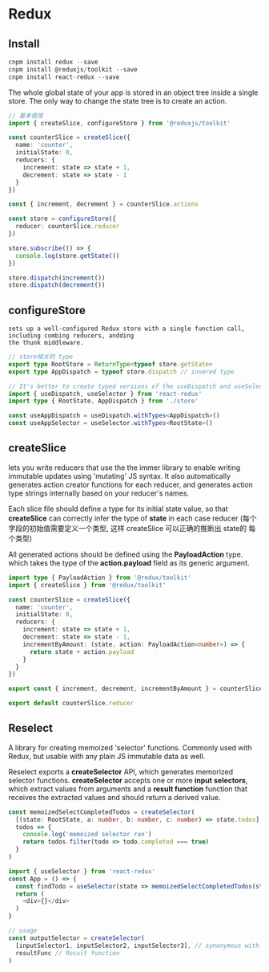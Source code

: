 # Redux

## Install

```js
cnpm install redux --save
cnpm install @reduxjs/toolkit --save
cnpm install react-redux --save

```
  The whole global state of your app is stored in an object tree inside a single store. The only way to change
  the state tree is to create an action.

```ts
// 基本使用
import { createSlice, configureStore } from '@reduxjs/toolkit'

const counterSlice = createSlice({
  name: 'counter',
  initialState: 0,
  reducers: {
    increment: state => state + 1,
    decrement: state => state - 1
  }
})

const { increment, decrement } = counterSlice.actions

const store = configureStore({
  reducer: counterSlice.reducer
})

store.subscribe(() => {
  console.log(store.getState())
})

store.dispatch(increment())
store.dispatch(decrement())
```

## configureStore

    sets up a well-configured Redux store with a single function call, including combing reducers, andding 
    the thunk middleware.

```ts
// store相关的 type
export type RootStore = ReturnType<typeof store.getState>
export type AppDispatch = typeof store.dispatch // innered type

// It's better to create typed versions of the useDispatch and useSelector hooks for usage in your application
import { useDispatch, useSelector } from 'react-redux'
import type { RootState, AppDispatch } from './store'

const useAppDispatch = useDispatch.withTypes<AppDispatch>()
const useAppSelector = useSelector.withTypes<RootState>()
```
## createSlice

  lets you write reducers that use the the immer library to enable writing immutable updates using 'mutating' JS syntax. It also automatically generates action creator functions for each reducer, and generates action
  type strings internally based on your reducer's names.

  Each slice file should define a type for its initial state value, so that **createSlice** can correctly infer the type of **state** in each case reducer
  (每个字段的初始值需要定义一个类型, 这样 createSlice 可以正确的推断出 state的 每个类型)

  All generated actions should be defined using the **PayloadAction<T>** type. which takes the type of the
  **action.payload** field as its generic argument.

```ts
import type { PayloadAction } from '@redux/toolkit'
import { createSlice } from '@redux/toolkit'

const counterSlice = createSlice({
  name: 'counter',
  initialState: 0,
  reducers: {
    increment: state => state + 1,
    decrement: state => state - 1,
    incrementByAmount: (state, action: PayloadAction<number>) => {
      return state + action.payload
    }
  }
})

export const { increment, decrement, incrementByAmount } = counterSlice.actions

export default counterSlice.reducer
```

## Reselect

  A library for creating memoized 'selector' functions. Commonly used with Redux, but usable with any plain JS
  immutable data as well.

  Reselect exports a **createSelector** API, which generates memorized selector functions. **createSelector** accepts
  one or more **input selectors**, which extract values from arguments and a **result function** function that receives the extracted values and should return a derived value.
```ts
const memoizedSelectCompletedTodos = createSelector(
  [(state: RootState, a: number, b: number, c: number) => state.todos],
  todos => {
    console.log('memoized selector ran')
    return todos.filter(todo => todo.completed === true)
  }
)

import { useSelector } from 'react-redux'
const App = () => {
  const findTodo = useSelector(state => memoizedSelectCompletedTodos(state, 1, 2, 3))
  return (
    <div>{}</div>
  )
}

// usage
const outputSelector = createSelector(
  [inputSelector1, inputSelector2, inputSelector3], // synonymous with `dependencies`.
  resultFunc // Result function
)
```